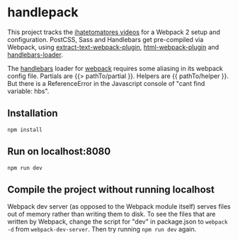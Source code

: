 # handlepack

This project tracks the [ihatetomatores videos](https://www.youtube.com/channel/UC7O6CntQoAI-wYyJxYiqNUg) for a Webpack 2 setup and configuration. PostCSS, Sass and Handlebars get pre-compiled via Webpack, using [extract-text-webpack-plugin](https://www.npmjs.com/package/extract-text-webpack-plugin), [html-webpack-plugin](https://github.com/jantimon/html-webpack-plugin) and [handlebars-loader](https://github.com/pcardune/handlebars-loader).

The [handlebars](http://handlebarsjs.com) loader for [webpack](https://github.com/webpack/webpack) requires some aliasing in its webpack config file. Partials are {{> pathTo/partial }}. Helpers are {{ pathTo/helper }}. But there is a ReferenceError in the Javascript console of "cant find variable: hbs".

## Installation

`npm install`

## Run on localhost:8080

`npm run dev`

## Compile the project without running localhost

Webpack dev server (as opposed to the Webpack module itself) serves files out of memory rather than writing them to disk. To see the files that are written by Webpack, change the script for "dev" in package.json to `webpack -d` from `webpack-dev-server`.  Then try running `npm run dev` again.
